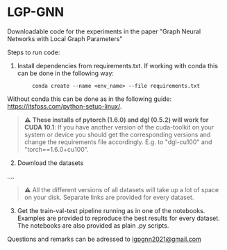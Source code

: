 # LGP-GNN
Downloadable code for the experiments in the paper "Graph Neural Networks with Local Graph Parameters"

Steps to run code:
1. Install dependencies from requirements.txt. If working with conda this can be done in the following way:

```
        conda create --name <env_name> --file requirements.txt
```

Without conda this can be done as in the following guide: https://itsfoss.com/python-setup-linux/. 

> :warning: **These installs of pytorch (1.6.0) and dgl (0.5.2) will work for CUDA 10.1**: If you have another version of the cuda-toolkit on your system or device you should get the corresponding versions and change the requirements file accordingly. E.g. to "dgl-cu100" and "torch==1.6.0+cu100". 
   
2. Download the datasets

....
 
> :warning:  All the different versions of all datasets will take up a lot of space on your disk. Separate links are provided for every dataset.

3. Get the train-val-test pipeline running as in one of the notebooks. Examples are provided to reproduce the best results for every dataset. The notebooks are also provided as plain .py scripts.

Questions and remarks can be adressed to <lgpgnn2021@gmail.com>


